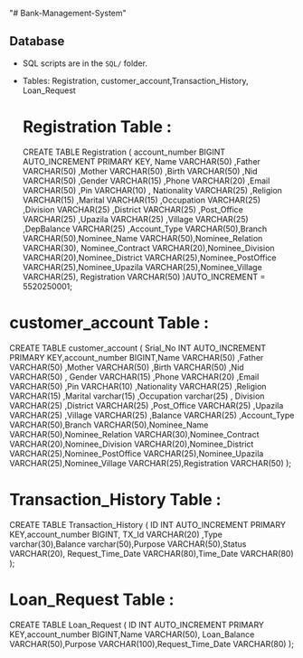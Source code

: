 "# Bank-Management-System" 

## Database
- SQL scripts are in the `SQL/` folder.
- Tables: Registration, customer_account,Transaction_History, Loan_Request

  # Registration Table :
  CREATE TABLE Registration 
(
account_number BIGINT AUTO_INCREMENT PRIMARY KEY,
Name VARCHAR(50) ,Father VARCHAR(50) ,Mother VARCHAR(50) ,Birth VARCHAR(50) ,Nid VARCHAR(50) ,Gender VARCHAR(15) ,Phone VARCHAR(20) ,Email VARCHAR(50) ,Pin VARCHAR(10) ,
Nationality VARCHAR(25) ,Religion VARCHAR(15) ,Marital VARCHAR(15) ,Occupation VARCHAR(25) ,Division VARCHAR(25) ,District VARCHAR(25) ,Post_Office VARCHAR(25) ,Upazila VARCHAR(25) ,Village VARCHAR(25) ,DepBalance VARCHAR(25) ,Account_Type VARCHAR(50),Branch VARCHAR(50),Nominee_Name VARCHAR(50),Nominee_Relation VARCHAR(30),
Nominee_Contract VARCHAR(20),Nominee_Division VARCHAR(20),Nominee_District VARCHAR(25),Nominee_PostOffice VARCHAR(25),Nominee_Upazila VARCHAR(25),Nominee_Village VARCHAR(25),
Registration VARCHAR(50)
)AUTO_INCREMENT = 5520250001;

# customer_account Table :
CREATE TABLE customer_account
(
 Srial_No INT AUTO_INCREMENT PRIMARY KEY,account_number BIGINT,Name VARCHAR(50) ,Father VARCHAR(50) ,Mother VARCHAR(50) ,Birth VARCHAR(50) ,Nid VARCHAR(50) ,
Gender VARCHAR(15) ,Phone VARCHAR(20) ,Email VARCHAR(50) ,Pin VARCHAR(10) ,Nationality VARCHAR(25) ,Religion VARCHAR(15) ,Marital varchar(15) ,Occupation varchar(25) ,
Division VARCHAR(25) ,District VARCHAR(25) ,Post_Office VARCHAR(25) ,Upazila VARCHAR(25) ,Village VARCHAR(25) ,Balance VARCHAR(25) ,Account_Type VARCHAR(50),Branch VARCHAR(50),Nominee_Name VARCHAR(50),Nominee_Relation VARCHAR(30),Nominee_Contract VARCHAR(20),Nominee_Division VARCHAR(20),Nominee_District VARCHAR(25),Nominee_PostOffice VARCHAR(25),Nominee_Upazila VARCHAR(25),Nominee_Village VARCHAR(25),Registration VARCHAR(50)
);

# Transaction_History Table : 
CREATE TABLE Transaction_History
(
 ID INT AUTO_INCREMENT PRIMARY KEY,account_number BIGINT, TX_Id VARCHAR(20) ,Type varchar(30),Balance varchar(50),Purpose VARCHAR(50),Status VARCHAR(20),
Request_Time_Date VARCHAR(80),Time_Date VARCHAR(80)
);

# Loan_Request Table : 
CREATE TABLE Loan_Request
(
ID INT AUTO_INCREMENT PRIMARY KEY,account_number BIGINT,Name VARCHAR(50), Loan_Balance VARCHAR(50),Purpose VARCHAR(100),Request_Time_Date VARCHAR(80)
);

